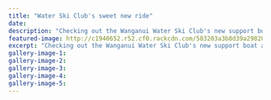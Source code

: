```yaml
---
title: "Water Ski Club's sweet new ride"
date: 
description: "Checking out the Wanganui Water Ski Club's new support boat are national under 17 champion WHS student Lily Meade, Trevor Fowler and Molly Deroles..,"
featured-image: http://c1940652.r52.cf0.rackcdn.com/583203a3b8d39a2982000064/Lily-Meade-WU-water-ski-club-new-boat-chron-21-nov.jpg
excerpt: "Checking out the Wanganui Water Ski Club's new support boat are national under 17 champion WHS student Lily Meade, Trevor Fowler and Molly Deroles."
gallery-image-1: 
gallery-image-2: 
gallery-image-3: 
gallery-image-4: 
gallery-image-5: 
---
```


